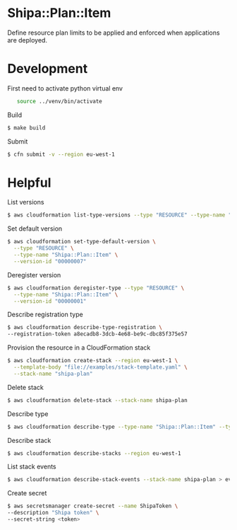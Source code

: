 # Shipa::Plan::Item

Define resource plan limits to be applied and enforced when applications are deployed.

# Development

First need to activate python virtual env
```bash
   source ../venv/bin/activate
```

Build
```bash
$ make build
```

Submit
```bash
$ cfn submit -v --region eu-west-1
```

# Helpful 

List versions
```bash
$ aws cloudformation list-type-versions --type "RESOURCE" --type-name "Shipa::Plan::Item"
```

Set default version
```bash
$ aws cloudformation set-type-default-version \
  --type "RESOURCE" \
  --type-name "Shipa::Plan::Item" \
  --version-id "00000007"
```

Deregister version
```bash
$ aws cloudformation deregister-type --type "RESOURCE" \
  --type-name "Shipa::Plan::Item" \
  --version-id "00000001"
```

Describe registration type
```bash
$ aws cloudformation describe-type-registration \
--registration-token a8ecadb8-3dcb-4e68-be9c-dbc85f375e57
```

Provision the resource in a CloudFormation stack
```bash
$ aws cloudformation create-stack --region eu-west-1 \
  --template-body "file://examples/stack-template.yaml" \
  --stack-name "shipa-plan"
```

Delete stack
```bash
$ aws cloudformation delete-stack --stack-name shipa-plan
```

Describe type
```bash
$ aws cloudformation describe-type --type-name "Shipa::Plan::Item" --type RESOURCE
```

Describe stack
```bash
$ aws cloudformation describe-stacks --region eu-west-1
```

List stack events
```bash
$ aws cloudformation describe-stack-events --stack-name shipa-plan > events.log
```

Create secret
```bash
$ aws secretsmanager create-secret --name ShipaToken \
--description "Shipa token" \
--secret-string <token>

```
